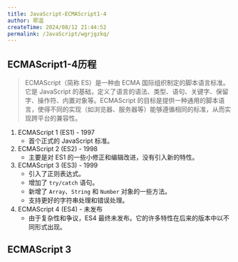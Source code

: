 ```yaml
---
title: JavaScript-ECMAScript1-4
author: 耶温
createTime: 2024/08/12 21:44:52
permalink: /JavaScript/wgrjgzkq/
---
```


## ECMAScript1-4历程

> ECMAScript（简称 ES）是一种由 ECMA 国际组织制定的脚本语言标准。它是 JavaScript 的基础，定义了语言的语法、类型、语句、关键字、保留字、操作符、内置对象等。ECMAScript 的目标是提供一种通用的脚本语言，使得不同的实现（如浏览器、服务器等）能够遵循相同的标准，从而实现跨平台的兼容性。


1. ECMAScript 1 (ES1) - 1997
    -   首个正式的 JavaScript 标准。
2. ECMAScript 2 (ES2) - 1998
    -   主要是对 ES1 的一些小修正和编辑改进，没有引入新的特性。
3. ECMAScript 3 (ES3) - 1999
    -   引入了正则表达式。
    -   增加了 `try/catch` 语句。
    -   新增了 `Array`、`String` 和 `Number` 对象的一些方法。
    -   支持更好的字符串处理和错误处理。
4. ECMAScript 4 (ES4) - 未发布
    -   由于复杂性和争议，ES4 最终未发布。它的许多特性在后来的版本中以不同形式出现。


## ECMAScript 3

